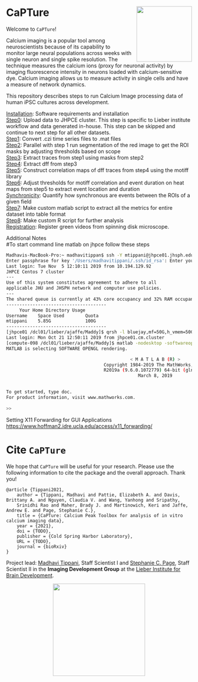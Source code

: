 # CaPTure <img src="images/logo.png" align="right" width="150px"/>

Welcome to `CaPTure`! 

Calcium imaging is a popular tool among neuroscientists because of its capability to monitor large neural populations across weeks with single neuron and single spike resolution. 
The technique measures the calcium ions (proxy for neuronal activity) by imaging fluorescence intensity in neurons loaded with calcium-sensitive dye.
Calcium imaging allows us to measure activity in single cells and have a measure of network dynamics. 

This repository describes steps to run Calcium Image processing data of human iPSC cultures across development.

[Installation](https://github.com/LieberInstitute/CaImg_cellcultures/blob/master/Steps/Installation.md): Software requirements and installation\
[Step0](https://github.com/LieberInstitute/CaImg_cellcultures/blob/master/Steps/Step0.md): Upload data to JHPCE cluster. This step is specific to Lieber institute workflow and data generated in-house. This step can be skipped and continue to next step for all other datasets.\
[Step1](https://github.com/LieberInstitute/CaImg_cellcultures/blob/master/Steps/Step1.md): Convert .czi time series files to .mat files\
[Step2](https://github.com/LieberInstitute/CaImg_cellcultures/blob/master/Steps/Step2.md): Parallel with step 1 run segmentation of the red image to get the ROI masks by adjusting thresholds based on scope\
[Step3](https://github.com/LieberInstitute/CaImg_cellcultures/blob/master/Steps/Step3.md): Extract traces from step1 using masks from step2\
[Step4](https://github.com/LieberInstitute/CaImg_cellcultures/blob/master/Steps/Step4.md): Extract dff from step3\
[Step5](https://github.com/LieberInstitute/CaImg_cellcultures/blob/master/Steps/Step5.md): Construct correlation maps of dff traces from step4 using the motiff library\
[Step6](https://github.com/LieberInstitute/CaImg_cellcultures/blob/master/Steps/Step6.md): Adjust thresholds for motiff correlation and event duration on heat maps from step5 to extract event location and duration\
[Synchronicity](https://github.com/LieberInstitute/CaImg_cellcultures/blob/master/Steps/Synchronicity.md): Quantify how synchronous are events between the ROIs of a given field\
[Step7](https://github.com/LieberInstitute/CaImg_cellcultures/blob/master/Steps/brown.m): Make custom matlab script to extract all the metrics for entire dataset into table format\
[Step8](https://github.com/LieberInstitute/CaImg_cellcultures/blob/master/Steps/Step8.md): Make custom R script for further analysis\
[Registration](https://github.com/LieberInstitute/CaImg_cellcultures/blob/master/Steps/Registration.md): Register green videos from spinning disk microscope.

Additional Notes\
#To start command line matlab on jhpce follow these steps

```bash
Madhavis-MacBook-Pro:~ madhavitippan$ ssh -Y mtippani@jhpce01.jhsph.edu
Enter passphrase for key '/Users/madhavitippani/.ssh/id_rsa': Enter your password or SSH Key
Last login: Tue Nov  5 12:10:11 2019 from 10.194.129.92
JHPCE Centos 7 cluster
---
Use of this system constitutes agreement to adhere to all
applicable JHU and JHSPH network and computer use policies.
---
The shared queue is currently at 43% core occupancy and 32% RAM occupancy.
--------------------------------------
     Your Home Directory Usage        
Username    Space Used        Quota     
mtippani    5.85G             100G      
--------------------------------------
[jhpce01 /dcl01/lieber/ajaffe/Maddy]$ qrsh -l bluejay,mf=50G,h_vmem=50G
Last login: Mon Oct 21 12:50:11 2019 from jhpce01.cm.cluster
[compute-098 /dcl01/lieber/ajaffe/Maddy]$ matlab -nodesktop -softwareopengl -nosplash 
MATLAB is selecting SOFTWARE OPENGL rendering.

                                               < M A T L A B (R) >
                                     Copyright 1984-2019 The MathWorks, Inc.
                                     R2019a (9.6.0.1072779) 64-bit (glnxa64)
                                                  March 8, 2019

 
To get started, type doc.
For product information, visit www.mathworks.com.
 
>> 
```
Setting X11 Forwarding for GUI Applications https://www.hoffman2.idre.ucla.edu/access/x11_forwarding/


# Cite `CaPTure`

We hope that `CaPTure` will be useful for your research. Please use the following information to cite the package and the overall approach. Thank you!
```
@article {Tippani2021,
	author = {Tippani, Madhavi and Pattie, Elizabeth A. and Davis, Brittany A. and Nguyen, Claudia V. and Wang, Yanhong and Sripathy,
	Srinidhi Rao and Maher, Brady J. and Martinowich, Keri and Jaffe, Andrew E. and Page, Stephanie C.},
	title = {CaPTure: Calcium Peak Toolbox for analysis of in vitro calcium imaging data},
	year = {2021},
	doi = {TODO},
	publisher = {Cold Spring Harbor Laboratory},
	URL = {TODO},
	journal = {bioRxiv}
}
```
Project lead: [Madhavi Tippani](https://twitter.com/MadhaviTippani), Staff Scientist I and [Stephanie C. Page](https://www.libd.org/team/stephanie-cerceo-page-phd/), Staff Scientist II in the **Imaging Development Group** at the [Lieber Institute for Brain Development](https://www.libd.org/).
<center>
<img src="http://lcolladotor.github.io/img/LIBD_logo.jpg" width="250px">
</center>
